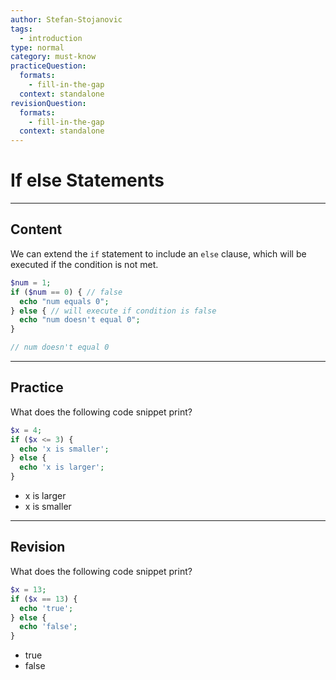 ```yaml
---
author: Stefan-Stojanovic
tags:
  - introduction
type: normal
category: must-know
practiceQuestion:
  formats:
    - fill-in-the-gap
  context: standalone
revisionQuestion:
  formats:
    - fill-in-the-gap
  context: standalone
---
```


# If else Statements

---

## Content

We can extend the `if` statement to include an `else` clause, which will be executed if the condition is not met.

```php
$num = 1;
if ($num == 0) { // false
  echo "num equals 0";
} else { // will execute if condition is false
  echo "num doesn't equal 0";
}

// num doesn't equal 0
```

---

## Practice

What does the following code snippet print?

```php
$x = 4;
if ($x <= 3) {
  echo 'x is smaller';
} else {
  echo 'x is larger';
}
```

- x is larger
- x is smaller

---

## Revision

What does the following code snippet print?

```php
$x = 13;
if ($x == 13) {
  echo 'true';
} else {
  echo 'false';
}
```

- true
- false
